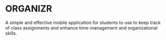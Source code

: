 # ORGANIZR

A simple and effective mobile application for students to use to keep track of class assignments and enhance time-management and organizational skills.


